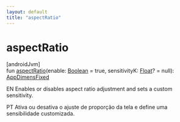 ```yaml
---
layout: default
title: "aspectRatio"
---
```


# aspectRatio

[androidJvm]\
fun [aspectRatio](aspect-ratio.md)(enable: [Boolean](https://kotlinlang.org/api/core/kotlin-stdlib/kotlin/-boolean/index.html) = true, sensitivityK: [Float](https://kotlinlang.org/api/core/kotlin-stdlib/kotlin/-float/index.html)? = null): [AppDimensFixed](index.md)

EN Enables or disables aspect ratio adjustment and sets a custom sensitivity.

PT Ativa ou desativa o ajuste de proporção da tela e define uma sensibilidade customizada.